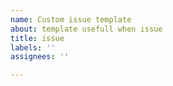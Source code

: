 ```yaml
---
name: Custom issue template
about: template usefull when issue
title: issue
labels: ''
assignees: ''

---
```



